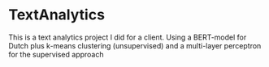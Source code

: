 # TextAnalytics
This is a text analytics project I did for a client. Using a BERT-model for Dutch plus k-means clustering (unsupervised) and a multi-layer perceptron for the supervised approach
